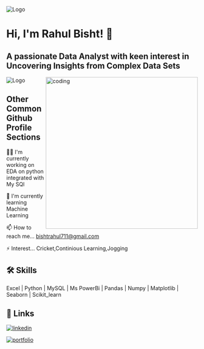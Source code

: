 
![Logo](https://th.bing.com/th/id/OIP.lrO8StC3OucbmWcZYEc1mgHaB2?pid=ImgDet&rs=1)


# Hi, I'm Rahul Bisht! 👋
## A passionate Data Analyst with keen interest in Uncovering Insights from Complex Data Sets
<img align="right" alt="coding" width="400" src="https://user-images.githubusercontent.com/55389276/140866485-8fb1c876-9a8f-4d6a-98dc-08c4981eaf70.gif">



![Logo](https://www.careerguide.com/career/wp-content/uploads/2020/03/data-analysis.gif)
## Other Common Github Profile Sections
👩‍💻 I'm currently working on EDA on python integrated with My SQl

🧠 I'm currently learning Machine Learning



📫 How to reach me... bishtrahul711@gmail.com



⚡️ Interest... Cricket,Continious Learning,Jogging


## 🛠 Skills
Excel | Python | MySQL | Ms PowerBi | Pandas  | Numpy | Matplotlib | Seaborn | Scikit_learn


## 🔗 Links

[![linkedin](https://img.shields.io/badge/linkedin-0A66C2?style=for-the-badge&logo=linkedin&logoColor=white)](https://www.linkedin.com/in/contact-rahulbisht1997/)

[![portfolio](https://img.shields.io/badge/-Hackerrank-2EC866?style=for-the-badge&logo=HackerRank&logoColor=white)](https://www.hackerrank.com/bishtrahul711
)


